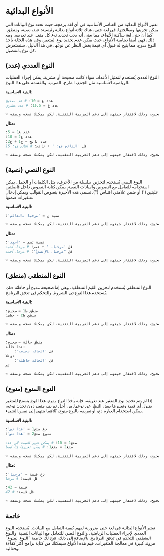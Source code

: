 # الأنواع البدائية

تعتبر الأنواع البدائية من العناصر الأساسية في أي لغة برمجة، حيث تحدد نوع البيانات التي يمكن تخزينها ومعالجتها. في لغة جني، هناك ثلاثة أنواع بدائية رئيسية: عدد، نصية، ومنطق. كما أن جني لغة ساكنة الأنواع، مما يعني أنه يجب تحديد نوع كل متغير عند تعريفه. ومع ذلك، فهي أيضا دينامية الأنواع، حيث يمكن عدم تحديد نوع المتغير، وفي هذه الحالة يأخذ النوع `منوع`، مما يتيح له قبول أي قيمة بغض النظر عن نوعها. في هذا الدليل، سنستعرض كل نوع بالتفصيل.

## النوع العددي (عدد)

النوع العددي يُستخدم لتمثيل الأعداد، سواء كانت صحيحة أو عشرية. يمكن إجراء العمليات الرياضية الأساسية مثل الجمع، الطرح، الضرب، والقسمة على هذا النوع.

**البنية الأساسية:**

```python
عدد ع = 10؛ # عدد صحيح
عدد غ = 10.5؛ # عدد عشري

☜ هام: الكود أعلاه لا يعرض بشكل صحيح، وذلك لافتقار جيتهب إلى دعم العربية التقنية. لكن يمكنك نسخه ولصقه.
```

**مثال:**

```python
عدد ع1 = 5؛
عدد ع2 = 10؛
عدد ناتج = ع1 + ع2؛
قل 'الناتج هو: ' + ناتج؛ # الناتج هو: 15

☜ هام: الكود أعلاه لا يعرض بشكل صحيح، وذلك لافتقار جيتهب إلى دعم العربية التقنية. لكن يمكنك نسخه ولصقه.
```

## النوع النصي (نصية)

النوع النصي يُستخدم لتخزين سلسلة من الأحرف، مثل الكلمات أو الجمل. يمكن استخدامه للتعامل مع النصوص والبيانات النصية. يمكن كتابة النصوص داخل فاصلتين عليتين (') أو ضمن علامتي اقتباس ("). تسمى هذه الأخيرة بنصوص القوالب ويمكن إدخال متغيرات ضمنها.

**البنية الأساسية:**

```python
نصية ن = 'مرحبا بالعالم'؛

☜ هام: الكود أعلاه لا يعرض بشكل صحيح، وذلك لافتقار جيتهب إلى دعم العربية التقنية. لكن يمكنك نسخه ولصقه.
```

**مثال:**

```python
نصية ئسم = 'أحمد'؛
قل 'مرحبا، ' + ئسم؛ # مرحبا، أحمد
قل "مرحبا، %{ئسم}"؛ # مرحبا، أحمد

☜ هام: الكود أعلاه لا يعرض بشكل صحيح، وذلك لافتقار جيتهب إلى دعم العربية التقنية. لكن يمكنك نسخه ولصقه.
```

## النوع المنطقي (منطق)

النوع المنطقي يُستخدم لتخزين القيم المنطقية، وهي إما صحيحة `صحيح` أو خاطئة `خطئ`. يُستخدم هذا النوع في الشروط وللتحكم في تدفق البرنامج.

**البنية الأساسية:**

```python
منطق ط1 = صحيح؛
منطق ط2 = خطئ؛

☜ هام: الكود أعلاه لا يعرض بشكل صحيح، وذلك لافتقار جيتهب إلى دعم العربية التقنية. لكن يمكنك نسخه ولصقه.
```

**مثال:**

```python
منطق حالة = صحيح؛
ئدا حالة:
	قل 'الحالة صحيحة'؛
وئلا:
	قل 'الحالة خاطئة'؛
تم

☜ هام: الكود أعلاه لا يعرض بشكل صحيح، وذلك لافتقار جيتهب إلى دعم العربية التقنية. لكن يمكنك نسخه ولصقه.
```

## النوع المنوع (منوع)

إذا لم يتم تحديد نوع المتغير عند تعريفه، فإنه يأخذ النوع `منوع`. هذا النوع يسمح للمتغير بقبول أي قيمة وتغييرها بغض النظر عن نوعها.
من أجل تعريف متغير دون تحديد نوعه، يمكن استخدام العبارة `دع`، أو تعريفه بالنوع منوع، كلاهما ينتهي إلى نفس الشيء.

**البنية الأساسية:**

```python
دع متغ1 = 'هذا نص'؛
منوع متغ2 = 'هذا نص'؛

متغ1 = 10؛ # يمكن تغيير القيمة إلى عدد
متغ2 = متغ1؛ # يمكن تغييرها هنا أيضا

☜ هام: الكود أعلاه لا يعرض بشكل صحيح، وذلك لافتقار جيتهب إلى دعم العربية التقنية. لكن يمكنك نسخه ولصقه.
```

**مثال:**

```python
دع قيمة = 'مرحبا'؛
قل قيمة؛ # مرحبا

قيمة = 42؛
قل قيمة؛ # 42

☜ هام: الكود أعلاه لا يعرض بشكل صحيح، وذلك لافتقار جيتهب إلى دعم العربية التقنية. لكن يمكنك نسخه ولصقه.
```

## خاتمة

تعتبر الأنواع البدائية في لغة جني ضرورية لفهم كيفية التعامل مع البيانات. يُستخدم النوع العددي لإجراء العمليات الرياضية، والنوع النصي للتعامل مع البيانات النصية، والنوع المنطقي للتحكم في تدفق البرنامج. بالإضافة إلى ذلك، تتيح لك خاصية "النوع المنوع" مرونة كبيرة في معالجة المتغيرات. فهم هذه الأنواع سيمكنك من كتابة برامج أكثر كفاءة وفعالية.